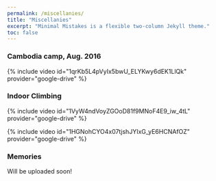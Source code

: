 ```yaml
---
permalink: /miscellanies/
title: "Miscellanies"
excerpt: "Minimal Mistakes is a flexible two-column Jekyll theme."
toc: false
---
```


### Cambodia camp, Aug. 2016

{% include video id="1qrKb5L4pVyIx5bwU_ELYKwy6dEK1LlQk" provider="google-drive" %}

### Indoor Climbing

{% include video id="1VyW4ndVoyZGOoD81f9MNoF4E9_iw_4tL" provider="google-drive" %}

{% include video id="1HGNohCYO4x07tjshJYIxG_yE6HCNAfOZ" provider="google-drive" %}

### Memories

Will be uploaded soon!